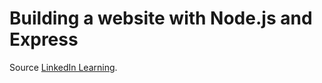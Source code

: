 # Building a website with Node.js and Express

Source [LinkedIn Learning](https://www.linkedin.com/learning/building-a-website-with-node-js-and-express-js-3).
